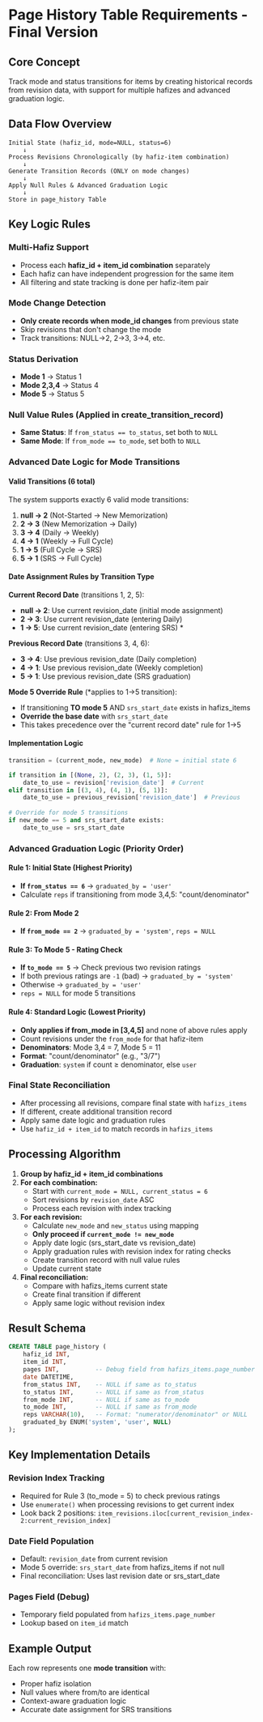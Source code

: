 # Page History Table Requirements - Final Version

## Core Concept
Track mode and status transitions for items by creating historical records from revision data, with support for multiple hafizes and advanced graduation logic.

## Data Flow Overview
```
Initial State (hafiz_id, mode=NULL, status=6) 
    ↓
Process Revisions Chronologically (by hafiz-item combination)
    ↓  
Generate Transition Records (ONLY on mode changes)
    ↓
Apply Null Rules & Advanced Graduation Logic
    ↓
Store in page_history Table
```

## Key Logic Rules

### Multi-Hafiz Support
- Process each **hafiz_id + item_id combination** separately
- Each hafiz can have independent progression for the same item
- All filtering and state tracking is done per hafiz-item pair

### Mode Change Detection
- **Only create records when mode_id changes** from previous state
- Skip revisions that don't change the mode
- Track transitions: NULL→2, 2→3, 3→4, etc.

### Status Derivation
- **Mode 1** → Status 1
- **Mode 2,3,4** → Status 4  
- **Mode 5** → Status 5

### Null Value Rules (Applied in create_transition_record)
- **Same Status**: If `from_status == to_status`, set both to `NULL`
- **Same Mode**: If `from_mode == to_mode`, set both to `NULL`

### Advanced Date Logic for Mode Transitions

#### Valid Transitions (6 total)
The system supports exactly 6 valid mode transitions:
1. **null → 2** (Not-Started → New Memorization)
2. **2 → 3** (New Memorization → Daily) 
3. **3 → 4** (Daily → Weekly)
4. **4 → 1** (Weekly → Full Cycle)
5. **1 → 5** (Full Cycle → SRS)
6. **5 → 1** (SRS → Full Cycle)

#### Date Assignment Rules by Transition Type

**Current Record Date** (transitions 1, 2, 5):
- **null → 2**: Use current revision_date (initial mode assignment)
- **2 → 3**: Use current revision_date (entering Daily)
- **1 → 5**: Use current revision_date (entering SRS) *

**Previous Record Date** (transitions 3, 4, 6):
- **3 → 4**: Use previous revision_date (Daily completion)
- **4 → 1**: Use previous revision_date (Weekly completion)  
- **5 → 1**: Use previous revision_date (SRS graduation)

**Mode 5 Override Rule** (*applies to 1→5 transition):
- If transitioning **TO mode 5** AND `srs_start_date` exists in hafizs_items
- **Override the base date** with `srs_start_date`
- This takes precedence over the "current record date" rule for 1→5

#### Implementation Logic
```python
transition = (current_mode, new_mode)  # None = initial state 6

if transition in [(None, 2), (2, 3), (1, 5)]:
    date_to_use = revision['revision_date']  # Current
elif transition in [(3, 4), (4, 1), (5, 1)]:
    date_to_use = previous_revision['revision_date']  # Previous
    
# Override for mode 5 transitions
if new_mode == 5 and srs_start_date exists:
    date_to_use = srs_start_date
```

### Advanced Graduation Logic (Priority Order)

#### Rule 1: Initial State (Highest Priority)
- **If `from_status == 6`** → `graduated_by = 'user'`
- Calculate `reps` if transitioning from mode 3,4,5: "count/denominator"

#### Rule 2: From Mode 2
- **If `from_mode == 2`** → `graduated_by = 'system'`, `reps = NULL`

#### Rule 3: To Mode 5 - Rating Check
- **If `to_mode == 5`** → Check previous two revision ratings
- If both previous ratings are `-1` (bad) → `graduated_by = 'system'`
- Otherwise → `graduated_by = 'user'`
- `reps = NULL` for mode 5 transitions

#### Rule 4: Standard Logic (Lowest Priority)
- **Only applies if from_mode in [3,4,5]** and none of above rules apply
- Count revisions under the `from_mode` for that hafiz-item
- **Denominators**: Mode 3,4 = 7, Mode 5 = 11
- **Format**: "count/denominator" (e.g., "3/7")
- **Graduation**: `system` if count ≥ denominator, else `user`

### Final State Reconciliation
- After processing all revisions, compare final state with `hafizs_items`
- If different, create additional transition record
- Apply same date logic and graduation rules
- Use `hafiz_id + item_id` to match records in `hafizs_items`

## Processing Algorithm

1. **Group by hafiz_id + item_id combinations**
2. **For each combination:**
   - Start with `current_mode = NULL, current_status = 6`
   - Sort revisions by `revision_date` ASC
   - Process each revision with index tracking
3. **For each revision:**
   - Calculate `new_mode` and `new_status` using mapping
   - **Only proceed if `current_mode != new_mode`**
   - Apply date logic (srs_start_date vs revision_date)
   - Apply graduation rules with revision index for rating checks
   - Create transition record with null value rules
   - Update current state
4. **Final reconciliation:**
   - Compare with hafizs_items current state
   - Create final transition if different
   - Apply same logic without revision index

## Result Schema
```sql
CREATE TABLE page_history (
    hafiz_id INT,
    item_id INT,
    pages INT,          -- Debug field from hafizs_items.page_number
    date DATETIME,
    from_status INT,    -- NULL if same as to_status
    to_status INT,      -- NULL if same as from_status  
    from_mode INT,      -- NULL if same as to_mode
    to_mode INT,        -- NULL if same as from_mode
    reps VARCHAR(10),   -- Format: "numerator/denominator" or NULL
    graduated_by ENUM('system', 'user', NULL)
);
```

## Key Implementation Details

### Revision Index Tracking
- Required for Rule 3 (to_mode = 5) to check previous ratings
- Use `enumerate()` when processing revisions to get current index
- Look back 2 positions: `item_revisions.iloc[current_revision_index-2:current_revision_index]`

### Date Field Population
- Default: `revision_date` from current revision
- Mode 5 override: `srs_start_date` from hafizs_items if not null
- Final reconciliation: Uses last revision date or srs_start_date

### Pages Field (Debug)
- Temporary field populated from `hafizs_items.page_number`
- Lookup based on `item_id` match

## Example Output
Each row represents one **mode transition** with:
- Proper hafiz isolation
- Null values where from/to are identical  
- Context-aware graduation logic
- Accurate date assignment for SRS transitions